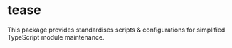 # tease
This package provides standardises scripts &amp; configurations for simplified TypeScript module maintenance.
